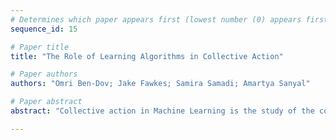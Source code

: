 ```yaml
--- 
# Determines which paper appears first (lowest number (0) appears first)
sequence_id: 15

# Paper title 
title: "The Role of Learning Algorithms in Collective Action"

# Paper authors 
authors: "Omri Ben-Dov; Jake Fawkes; Samira Samadi; Amartya Sanyal"

# Paper abstract 
abstract: "Collective action in Machine Learning is the study of the control that a coordinated group can have over machine learning algorithms. While previous research has concentrated on assessing the impact of collectives against Bayes optimal classifiers, this perspective is limited in that classifiers seldom achieve Bayes optimality, and are influenced by the choice of learning algorithms along with their inherent biases. In this work, we initiate the study of how the choice of the learning algorithm plays a role in the success of a collective in practical settings. Specifically, we focus on distributionally robust algorithms (DRO), popular for improving a worst group error, and on the ubiquitous stochastic gradient descent (SGD), due to its inductive bias for "simpler" functions. Our empirical results, supported by a theoretical foundation, show that the effective size and success of the collective are highly dependent on properties of the learning algorithm. This highlights the necessity of taking the learning algorithm into account when studying the impact of collective action in machine learning."

--- 
```

